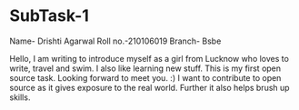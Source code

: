 # SubTask-1
Name- Drishti Agarwal 
Roll no.-210106019
Branch- Bsbe

Hello,
I am writing to introduce myself as a girl from Lucknow who loves to write, travel and swim.
I also like learning new stuff.
This is my first open source task.
Looking forward to meet you. :)
I want to contribute to open source as it gives exposure to the real world. 
Further it also helps brush up skills.

